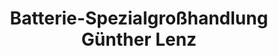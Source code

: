 ---
title: "Batterie-Spezialgroßhandlung Günther Lenz"
url: /bochum/batterie-spezialgrosshandlung-guenther-lenz/
shop: Autoteile
---